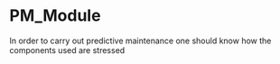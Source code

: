 # PM_Module
In order to carry out predictive maintenance one should know how the components used are stressed
